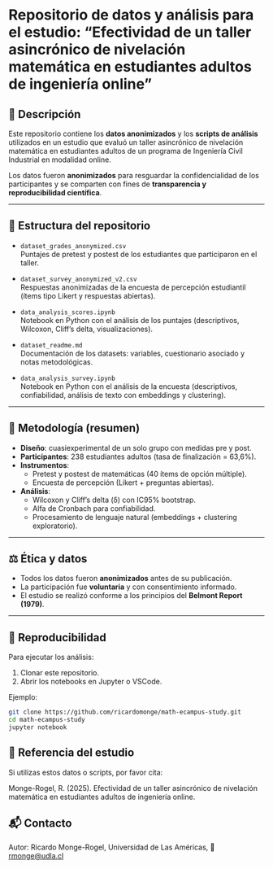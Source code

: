 # Repositorio de datos y análisis para el estudio: “Efectividad de un taller asincrónico de nivelación matemática en estudiantes adultos de ingeniería online”

## 📌 Descripción  
Este repositorio contiene los **datos anonimizados** y los **scripts de análisis** utilizados en un estudio que evaluó un taller asincrónico de nivelación matemática en estudiantes adultos de un programa de Ingeniería Civil Industrial en modalidad online.  

Los datos fueron **anonimizados** para resguardar la confidencialidad de los participantes y se comparten con fines de **transparencia y reproducibilidad científica**.

---

## 📂 Estructura del repositorio
- `dataset_grades_anonymized.csv`  
  Puntajes de pretest y postest de los estudiantes que participaron en el taller.  

- `dataset_survey_anonymized_v2.csv`  
  Respuestas anonimizadas de la encuesta de percepción estudiantil (ítems tipo Likert y respuestas abiertas).  

- `data_analysis_scores.ipynb`  
  Notebook en Python con el análisis de los puntajes (descriptivos, Wilcoxon, Cliff’s delta, visualizaciones).

- `dataset_readme.md`  
  Documentación de los datasets: variables, cuestionario asociado y notas metodológicas.  

- `data_analysis_survey.ipynb`  
  Notebook en Python con el análisis de la encuesta (descriptivos, confiabilidad, análisis de texto con embeddings y clustering).  

---

## 🔬 Metodología (resumen)
- **Diseño**: cuasiexperimental de un solo grupo con medidas pre y post.  
- **Participantes**: 238 estudiantes adultos (tasa de finalización = 63,6%).  
- **Instrumentos**:  
  - Pretest y postest de matemáticas (40 ítems de opción múltiple).  
  - Encuesta de percepción (Likert + preguntas abiertas).  
- **Análisis**:  
  - Wilcoxon y Cliff’s delta (δ) con IC95% bootstrap.  
  - Alfa de Cronbach para confiabilidad.  
  - Procesamiento de lenguaje natural (embeddings + clustering exploratorio).  

---

## ⚖️ Ética y datos
- Todos los datos fueron **anonimizados** antes de su publicación.  
- La participación fue **voluntaria** y con consentimiento informado.  
- El estudio se realizó conforme a los principios del **Belmont Report (1979)**.  

---

## 🚀 Reproducibilidad
Para ejecutar los análisis:  
1. Clonar este repositorio.  
2. Abrir los notebooks en Jupyter o VSCode.  

Ejemplo:  
```bash
git clone https://github.com/ricardomonge/math-ecampus-study.git
cd math-ecampus-study
jupyter notebook
```

## 📖 Referencia del estudio

Si utilizas estos datos o scripts, por favor cita:

Monge-Rogel, R. (2025). Efectividad de un taller asincrónico de nivelación matemática en estudiantes adultos de ingeniería online.

## 📬 Contacto

Autor: Ricardo Monge-Rogel, 
Universidad de Las Américas, 
📧 rmonge@udla.cl
